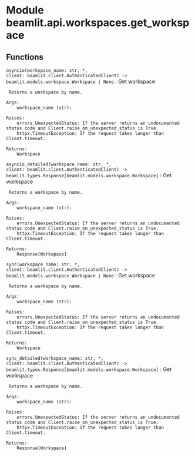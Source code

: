 Module beamlit.api.workspaces.get_workspace
===========================================

Functions
---------

`asyncio(workspace_name: str, *, client: beamlit.client.AuthenticatedClient) ‑> beamlit.models.workspace.Workspace | None`
:   Get workspace
    
     Returns a workspace by name.
    
    Args:
        workspace_name (str):
    
    Raises:
        errors.UnexpectedStatus: If the server returns an undocumented status code and Client.raise_on_unexpected_status is True.
        httpx.TimeoutException: If the request takes longer than Client.timeout.
    
    Returns:
        Workspace

`asyncio_detailed(workspace_name: str, *, client: beamlit.client.AuthenticatedClient) ‑> beamlit.types.Response[beamlit.models.workspace.Workspace]`
:   Get workspace
    
     Returns a workspace by name.
    
    Args:
        workspace_name (str):
    
    Raises:
        errors.UnexpectedStatus: If the server returns an undocumented status code and Client.raise_on_unexpected_status is True.
        httpx.TimeoutException: If the request takes longer than Client.timeout.
    
    Returns:
        Response[Workspace]

`sync(workspace_name: str, *, client: beamlit.client.AuthenticatedClient) ‑> beamlit.models.workspace.Workspace | None`
:   Get workspace
    
     Returns a workspace by name.
    
    Args:
        workspace_name (str):
    
    Raises:
        errors.UnexpectedStatus: If the server returns an undocumented status code and Client.raise_on_unexpected_status is True.
        httpx.TimeoutException: If the request takes longer than Client.timeout.
    
    Returns:
        Workspace

`sync_detailed(workspace_name: str, *, client: beamlit.client.AuthenticatedClient) ‑> beamlit.types.Response[beamlit.models.workspace.Workspace]`
:   Get workspace
    
     Returns a workspace by name.
    
    Args:
        workspace_name (str):
    
    Raises:
        errors.UnexpectedStatus: If the server returns an undocumented status code and Client.raise_on_unexpected_status is True.
        httpx.TimeoutException: If the request takes longer than Client.timeout.
    
    Returns:
        Response[Workspace]